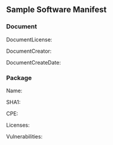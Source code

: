 ## Sample Software Manifest

### Document

DocumentLicense: 

DocumentCreator:

DocumentCreateDate:

### Package

Name:

SHA1:

CPE:

Licenses:

Vulnerabilities:
